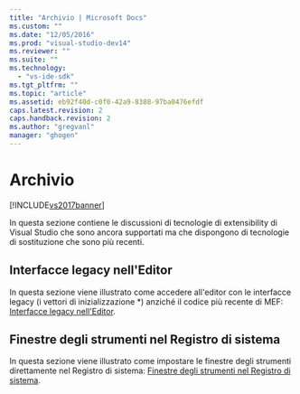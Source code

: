 ```yaml
---
title: "Archivio | Microsoft Docs"
ms.custom: ""
ms.date: "12/05/2016"
ms.prod: "visual-studio-dev14"
ms.reviewer: ""
ms.suite: ""
ms.technology: 
  - "vs-ide-sdk"
ms.tgt_pltfrm: ""
ms.topic: "article"
ms.assetid: eb92f40d-c0f0-42a9-8388-97ba0476efdf
caps.latest.revision: 2
caps.handback.revision: 2
ms.author: "gregvanl"
manager: "ghogen"
---
```

# Archivio
[!INCLUDE[vs2017banner](../code-quality/includes/vs2017banner.md)]

In questa sezione contiene le discussioni di tecnologie di extensibility di Visual Studio che sono ancora supportati ma che dispongono di tecnologie di sostituzione che sono più recenti.  
  
## Interfacce legacy nell'Editor  
 In questa sezione viene illustrato come accedere all'editor con le interfacce legacy \(i vettori di inizializzazione \*\) anziché il codice più recente di MEF: [Interfacce legacy nell'Editor](../extensibility/legacy-interfaces-in-the-editor.md).  
  
## Finestre degli strumenti nel Registro di sistema  
 In questa sezione viene illustrato come impostare le finestre degli strumenti direttamente nel Registro di sistema: [Finestre degli strumenti nel Registro di sistema](../extensibility/tool-windows-in-the-registry.md).